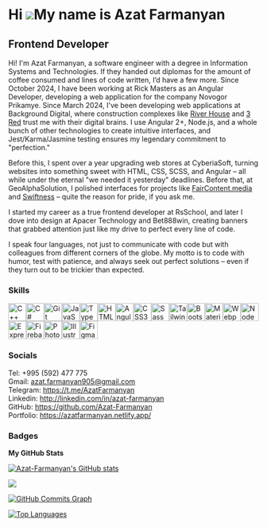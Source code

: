 Hi ![](https://user-images.githubusercontent.com/18350557/176309783-0785949b-9127-417c-8b55-ab5a4333674e.gif)My name is Azat Farmanyan
======================================================================================================================================

Frontend Developer
------------------

Hi! I'm Azat Farmanyan, a software engineer with a degree in Information Systems and Technologies. If they handed out diplomas for the amount of coffee consumed and lines of code written, I’d have a few more. Since October 2024, I have been working at Rick Masters as an Angular Developer, developing a web application for the company Novogor Prikamye.  Since March 2024, I've been developing web applications at Background Digital, where construction complexes like [River House](https://river-house.ru/) and [3 Red](https://3-red.com) trust me with their digital brains. I use Angular 2+, Node.js, and a whole bunch of other technologies to create intuitive interfaces, and Jest/Karma/Jasmine testing ensures my legendary commitment to "perfection."

Before this, I spent over a year upgrading web stores at CyberiaSoft, turning websites into something sweet with HTML, CSS, SCSS, and Angular – all while under the eternal "we needed it yesterday" deadlines. Before that, at GeoAlphaSolution, I polished interfaces for projects like [FairContent.media](https://www.faircontent.media/home) and [Swiftness](http://www.swiftness.co.il/) – quite the reason for pride, if you ask me.

I started my career as a true frontend developer at RsSchool, and later I dove into design at Apacer Technology and Bet888win, creating banners that grabbed attention just like my drive to perfect every line of code.

I speak four languages, not just to communicate with code but with colleagues from different corners of the globe. My motto is to code with humor, test with patience, and always seek out perfect solutions – even if they turn out to be trickier than expected.

### Skills


<p align="left">
<a href="https://docs.microsoft.com/en-us/cpp/?view=msvc-170" target="_blank" rel="noreferrer"><img src="https://raw.githubusercontent.com/danielcranney/readme-generator/main/public/icons/skills/cplusplus-colored.svg" width="36" height="36" alt="C++" /></a><a href="https://docs.microsoft.com/en-us/dotnet/csharp/" target="_blank" rel="noreferrer"><img src="https://raw.githubusercontent.com/danielcranney/readme-generator/main/public/icons/skills/csharp-colored.svg" width="36" height="36" alt="C#" /></a><a href="https://git-scm.com/" target="_blank" rel="noreferrer"><img src="https://raw.githubusercontent.com/danielcranney/readme-generator/main/public/icons/skills/git-colored.svg" width="36" height="36" alt="Git" /></a><a href="https://developer.mozilla.org/en-US/docs/Web/JavaScript" target="_blank" rel="noreferrer"><img src="https://raw.githubusercontent.com/danielcranney/readme-generator/main/public/icons/skills/javascript-colored.svg" width="36" height="36" alt="JavaScript" /></a><a href="https://www.typescriptlang.org/" target="_blank" rel="noreferrer"><img src="https://raw.githubusercontent.com/danielcranney/readme-generator/main/public/icons/skills/typescript-colored.svg" width="36" height="36" alt="TypeScript" /></a><a href="https://developer.mozilla.org/en-US/docs/Glossary/HTML5" target="_blank" rel="noreferrer"><img src="https://raw.githubusercontent.com/danielcranney/readme-generator/main/public/icons/skills/html5-colored.svg" width="36" height="36" alt="HTML5" /></a><a href="https://angular.io/" target="_blank" rel="noreferrer"><img src="https://raw.githubusercontent.com/danielcranney/readme-generator/main/public/icons/skills/angularjs-colored.svg" width="36" height="36" alt="Angular" /></a><a href="https://www.w3.org/TR/CSS/#css" target="_blank" rel="noreferrer"><img src="https://raw.githubusercontent.com/danielcranney/readme-generator/main/public/icons/skills/css3-colored.svg" width="36" height="36" alt="CSS3" /></a><a href="https://sass-lang.com/" target="_blank" rel="noreferrer"><img src="https://raw.githubusercontent.com/danielcranney/readme-generator/main/public/icons/skills/sass-colored.svg" width="36" height="36" alt="Sass" /></a><a href="https://tailwindcss.com/" target="_blank" rel="noreferrer"><img src="https://raw.githubusercontent.com/danielcranney/readme-generator/main/public/icons/skills/tailwindcss-colored.svg" width="36" height="36" alt="TailwindCSS" /></a><a href="https://getbootstrap.com/" target="_blank" rel="noreferrer"><img src="https://raw.githubusercontent.com/danielcranney/readme-generator/main/public/icons/skills/bootstrap-colored.svg" width="36" height="36" alt="Bootstrap" /></a><a href="https://mui.com/" target="_blank" rel="noreferrer"><img src="https://raw.githubusercontent.com/danielcranney/readme-generator/main/public/icons/skills/materialui-colored.svg" width="36" height="36" alt="Material UI" /></a><a href="https://webpack.js.org/" target="_blank" rel="noreferrer"><img src="https://raw.githubusercontent.com/danielcranney/readme-generator/main/public/icons/skills/webpack-colored.svg" width="36" height="36" alt="Webpack" /></a><a href="https://nodejs.org/en/" target="_blank" rel="noreferrer"><img src="https://raw.githubusercontent.com/danielcranney/readme-generator/main/public/icons/skills/nodejs-colored.svg" width="36" height="36" alt="NodeJS" /></a><a href="https://expressjs.com/" target="_blank" rel="noreferrer"><img src="https://raw.githubusercontent.com/danielcranney/readme-generator/main/public/icons/skills/express-colored.svg" width="36" height="36" alt="Express" /></a><a href="https://firebase.google.com/" target="_blank" rel="noreferrer"><img src="https://raw.githubusercontent.com/danielcranney/readme-generator/main/public/icons/skills/firebase-colored.svg" width="36" height="36" alt="Firebase" /></a><a href="https://www.adobe.com/uk/products/photoshop.html" target="_blank" rel="noreferrer"><img src="https://raw.githubusercontent.com/danielcranney/readme-generator/main/public/icons/skills/photoshop-colored.svg" width="36" height="36" alt="Photoshop" /></a><a href="https://www.adobe.com/uk/products/illustrator.html" target="_blank" rel="noreferrer"><img src="https://raw.githubusercontent.com/danielcranney/readme-generator/main/public/icons/skills/illustrator-colored.svg" width="36" height="36" alt="Illustrator" /></a><a href="https://www.figma.com/" target="_blank" rel="noreferrer"><img src="https://raw.githubusercontent.com/danielcranney/readme-generator/main/public/icons/skills/figma-colored.svg" width="36" height="36" alt="Figma" /></a>
</p>


### Socials

Tel: +995 (592) 477 775 <br>
Gmail: azat.farmanyan905@gmail.com <br>
Telegram: https://t.me/AzatFarmanyan <br>
Linkedin: http://linkedin.com/in/azat-farmanyan <br>
GitHub: https://github.com/Azat-Farmanyan <br>
Portfolio: https://azatfarmanyan.netlify.app/ <br>

### Badges

<b>My GitHub Stats</b>

<a href="http://www.github.com/Azat-Farmanyan"><img src="https://github-readme-stats.vercel.app/api?username=Azat-Farmanyan&show_icons=true&hide=&count_private=true&title_color=3382ed&text_color=3382ed&icon_color=14b8a6&bg_color=ffffff&hide_border=true&show_icons=true" alt="Azat-Farmanyan's GitHub stats" /></a>

<a href="http://www.github.com/Azat-Farmanyan"><img src="https://github-readme-streak-stats.herokuapp.com/?user=Azat-Farmanyan&stroke=3382ed&background=ffffff&ring=3382ed&fire=3382ed&currStreakNum=3382ed&currStreakLabel=3382ed&sideNums=3382ed&sideLabels=3382ed&dates=3382ed&hide_border=true" /></a>

<a href="http://www.github.com/Azat-Farmanyan"><img src="https://github-readme-activity-graph.cyclic.app/graph?username=Azat-Farmanyan&bg_color=ffffff&color=3382ed&line=14b8a6&point=3382ed&area_color=ffffff&area=true&hide_border=true&custom_title=GitHub%20Commits%20Graph" alt="GitHub Commits Graph" /></a>

<a href="https://github.com/Azat-Farmanyan" align="left"><img src="https://github-readme-stats.vercel.app/api/top-langs/?username=Azat-Farmanyan&langs_count=10&title_color=3382ed&text_color=3382ed&icon_color=14b8a6&bg_color=ffffff&hide_border=true&locale=en&custom_title=Top%20%Languages" alt="Top Languages" /></a>
